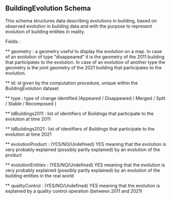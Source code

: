 ## BuildingEvolution Schema

This schema structures data describing evolutions in building, based on observed evolution in building data and with the purpose to represent evolution of building entities in reality. 

Fields : 

** geometry : a geometry useful to display the evolution on a map. In case of an evolution of type "disappeared" it is the geometry of the 2011 building that participates to the evolution. In case of an evolution of another type the geometry is the joint geometry of the 2021 building that participates to the evolution. 

** id: id given by the computation procedure, unique within the BuildingEvolution dataset 

** type : type of change identified (Appeared / Disappeared / Merged / Split / Stable / Recomposed )

** IdBuildings2011 : list of identifiers of Buildings that participate to the evolution at time 2011

** IdBuildings2021 : list of identifiers of Buildings that participate to the evolution at time 2021

** evolutionProduct : (YES/NO/Undefined) YES meaning that the evolution is very probably explained (possibly partly explained) by an evolution of the product

** evolutionEntities : (YES/NO/Undefined) YES meaning that the evolution is very probably explained (possibly partly explained) by an evolution of the building entities in the real world

** qualityControl : (YES/NO/Undefined) YES meaning that the evolution is explained by a quality control operation (between 2011 and 2021)
